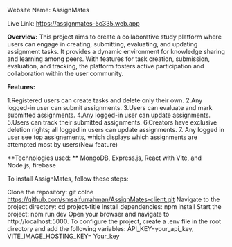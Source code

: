 
Website Name: AssignMates

Live Link: https://assignmates-5c335.web.app

**Overview:**
This project aims to create a collaborative study platform where users can engage in creating, submitting, evaluating, and updating assignment tasks. It provides a dynamic environment for knowledge sharing and learning among peers. With features for task creation, submission, evaluation, and tracking, the platform fosters active participation and collaboration within the user community.

**Features:**

1.Registered users can create tasks and delete only their own.
2.Any logged-in user can submit assignments.
3.Users can evaluate and mark submitted assignments.
4.Any logged-in user can update assignments.
5.Users can track their submitted assignments.
6.Creators have exclusive deletion rights; all logged in users can update assignments.
7. Any logged in user see top assignements, which displays which assignments are attempted most by users(New feature)

**Technologies used: ** MongoDB, Express.js, React with Vite, and Node.js, firebase

To install AssignMates, follow these steps:

Clone the repository: git colne https://github.com/smsaifurrahman/AssignMates-client.git
Navigate to the project directory: cd project-title
Install dependencies: npm install
Start the project: npm run dev
Open your browser and navigate to http://localhost:5000.
To configure the project, create a .env file in the root directory and add the following variables: API_KEY=your_api_key, VITE_IMAGE_HOSTING_KEY= Your_key
